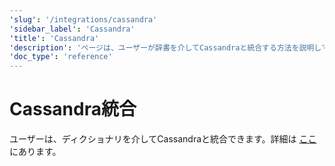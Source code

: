 ```yaml
---
'slug': '/integrations/cassandra'
'sidebar_label': 'Cassandra'
'title': 'Cassandra'
'description': 'ページは、ユーザーが辞書を介してCassandraと統合する方法を説明しています。'
'doc_type': 'reference'
---
```



# Cassandra統合

ユーザーは、ディクショナリを介してCassandraと統合できます。詳細は [ここ](../../sql-reference/dictionaries#cassandra) にあります。
